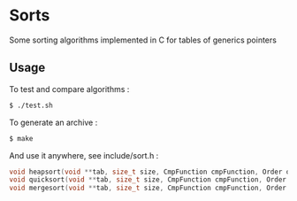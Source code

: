 Sorts
=====

Some sorting algorithms implemented in C for tables of generics pointers

Usage
-----
To test and compare algorithms :
~~~bash
$ ./test.sh
~~~

To generate an archive :
~~~bash
$ make
~~~

And use it anywhere, see include/sort.h :
~~~c
void heapsort(void **tab, size_t size, CmpFunction cmpFunction, Order order);
void quicksort(void **tab, size_t size, CmpFunction cmpFunction, Order order);
void mergesort(void **tab, size_t size, CmpFunction cmpFunction, Order order); 
~~~



